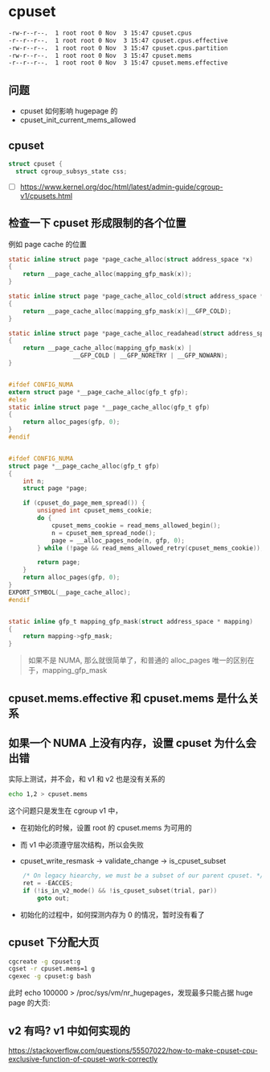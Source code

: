 # cpuset

```txt
-rw-r--r--.  1 root root 0 Nov  3 15:47 cpuset.cpus
-r--r--r--.  1 root root 0 Nov  3 15:47 cpuset.cpus.effective
-rw-r--r--.  1 root root 0 Nov  3 15:47 cpuset.cpus.partition
-rw-r--r--.  1 root root 0 Nov  3 15:47 cpuset.mems
-r--r--r--.  1 root root 0 Nov  3 15:47 cpuset.mems.effective
```

## 问题
- cpuset 如何影响 hugepage 的
- cpuset_init_current_mems_allowed

## cpuset
```c
struct cpuset {
  struct cgroup_subsys_state css;
```

- [ ] https://www.kernel.org/doc/html/latest/admin-guide/cgroup-v1/cpusets.html

## 检查一下 cpuset 形成限制的各个位置

例如 page cache 的位置

```c
static inline struct page *page_cache_alloc(struct address_space *x)
{
	return __page_cache_alloc(mapping_gfp_mask(x));
}

static inline struct page *page_cache_alloc_cold(struct address_space *x)
{
	return __page_cache_alloc(mapping_gfp_mask(x)|__GFP_COLD);
}

static inline struct page *page_cache_alloc_readahead(struct address_space *x)
{
	return __page_cache_alloc(mapping_gfp_mask(x) |
				  __GFP_COLD | __GFP_NORETRY | __GFP_NOWARN);
}


#ifdef CONFIG_NUMA
extern struct page *__page_cache_alloc(gfp_t gfp);
#else
static inline struct page *__page_cache_alloc(gfp_t gfp)
{
	return alloc_pages(gfp, 0);
}
#endif


#ifdef CONFIG_NUMA
struct page *__page_cache_alloc(gfp_t gfp)
{
	int n;
	struct page *page;

	if (cpuset_do_page_mem_spread()) {
		unsigned int cpuset_mems_cookie;
		do {
			cpuset_mems_cookie = read_mems_allowed_begin();
			n = cpuset_mem_spread_node();
			page = __alloc_pages_node(n, gfp, 0);
		} while (!page && read_mems_allowed_retry(cpuset_mems_cookie));

		return page;
	}
	return alloc_pages(gfp, 0);
}
EXPORT_SYMBOL(__page_cache_alloc);
#endif


static inline gfp_t mapping_gfp_mask(struct address_space * mapping)
{
	return mapping->gfp_mask;
}
```
> 如果不是 NUMA, 那么就很简单了，和普通的 alloc_pages 唯一的区别在于，mapping_gfp_mask

## cpuset.mems.effective 和 cpuset.mems 是什么关系

## 如果一个 NUMA 上没有内存，设置 cpuset 为什么会出错

实际上测试，并不会，和 v1 和 v2 也是没有关系的
```sh
echo 1,2 > cpuset.mems
```

这个问题只是发生在 cgroup v1 中，
- 在初始化的时候，设置 root 的 cpuset.mems 为可用的
- 而 v1 中必须遵守层次结构，所以会失败

- cpuset_write_resmask -> validate_change -> is_cpuset_subset

```c
	/* On legacy hiearchy, we must be a subset of our parent cpuset. */
	ret = -EACCES;
	if (!is_in_v2_mode() && !is_cpuset_subset(trial, par))
		goto out;
```

- 初始化的过程中，如何探测内存为 0 的情况，暂时没有看了

## cpuset 下分配大页

```sh
cgcreate -g cpuset:g
cgset -r cpuset.mems=1 g
cgexec -g cpuset:g bash
```

此时 echo 100000 > /proc/sys/vm/nr_hugepages，发现最多只能占据 huge page 的大页:

## v2 有吗? v1 中如何实现的
https://stackoverflow.com/questions/55507022/how-to-make-cpuset-cpu-exclusive-function-of-cpuset-work-correctly
